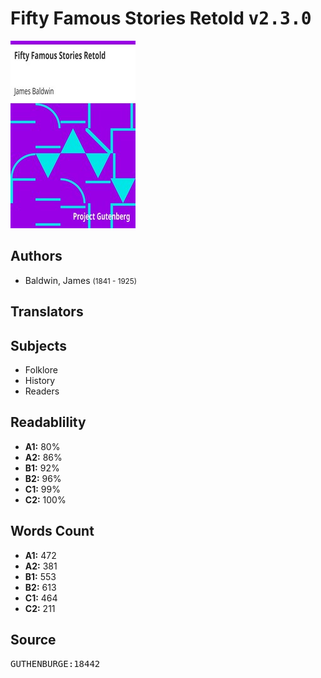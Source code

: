 # Fifty Famous Stories Retold <kbd>v2.3.0</kbd>

![](./cover.medium.jpg "")

## Authors


 - Baldwin, James <small>(1841 - 1925)</small>

## Translators



## Subjects


 - Folklore
 - History
 - Readers

## Readablility


 - **A1:** 80%
 - **A2:** 86%
 - **B1:** 92%
 - **B2:** 96%
 - **C1:** 99%
 - **C2:** 100%

## Words Count


 - **A1:** 472
 - **A2:** 381
 - **B1:** 553
 - **B2:** 613
 - **C1:** 464
 - **C2:** 211

## Source


<kbd>GUTHENBURGE:18442</kbd>
